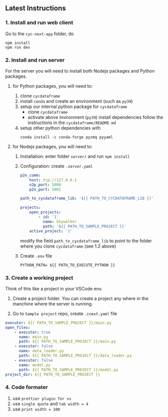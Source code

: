 ## Latest Instructions

### 1. Install and run web client

Go to the `cyc-next-app` folder, do

```
npm install
npm run dev
```

### 2. Install and run server

For the server you will need to install both Nodejs packages and Python packages.

1. for Python packages, you will need to:
    1. clone `cycdataframe`
    1. install `conda` and create an environment (such as `py39`)
    1. setup our internal python package for `cycdataframe`
        - clone `cycdataframe`
        - activate above invironment (`py39`) install dependencies follow the instructions in the `cycdataframe/README.md`
    1. setup other python dependencies with
        ```
        conda install -c conda-forge pyzmq pyyaml
        ```
2. for Nodejs packages, you will need to:

    1. Installation: enter folder `server/` and run `npm install`
    2. Configuration: create `.server.yaml`

        ```yaml
        p2n_comm:
            host: tcp://127.0.0.1
            n2p_port: 5000
            p2n_port: 5001

        path_to_cycdataframe_lib: '${{ PATH_TO_CYCDATAFRAME_LIB }}'

        projects:
            open_projects:
                - id: '1'
                  name: Skywalker
                  path: '${{ PATH_TO_SAMPLE_PROJECT }}'
            active_project: '1'
        ```

        modify the field `path_to_cycdataframe_lib` to point to the folder where you clone `cycdataframe` (see 1.2 above)

    3. Create `.env` file
        ```shell
        PYTHON_PATH= ${{ PATH_TO_EXECUTE_PYTHON }}
        ```

### 3. Create a working project

Think of this like a project in your VSCode env.

1. Create a project folder. You can create a project any where in the manchine where the server is running.

2. Go to `Sample project` repo, create `.cnext.yaml` file

```yaml
executor: ${{ PATH_TO_SAMPLE_PROJECT }}/main.py
open_files:
    - executor: true
      name: main.py
      path: ${{ PATH_TO_SAMPLE_PROJECT }}/main.py
    - executor: false
      name: data_loader.py
      path: ${{ PATH_TO_SAMPLE_PROJECT }}/data_loader.py
    - executor: false
      name: model.py
      path: ${{ PATH_TO_SAMPLE_PROJECT }}/model.py
project_dir: ${{ PATH_TO_SAMPLE_PROJECT }}
```

### 4. Code formater

1. use `prettier plugin for vs`
2. use `single quote` and `tab width = 4`
3. use `print width = 100`

